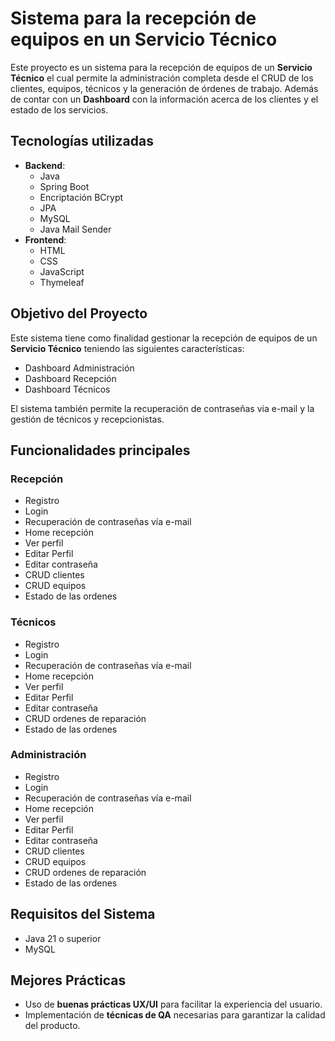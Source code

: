 <!-- <img src="https://github.com/elavincho/RecepcionEquipos/blob/master/images/logo.webp" width="80" height="80" alt="img"/> -->

# Sistema para la recepción de equipos en un **Servicio Técnico**

Este proyecto es un sistema para la recepción de equipos de un **Servicio Técnico** el cual permite la administración completa desde el CRUD de los clientes, equipos, técnicos y la generación de órdenes de trabajo. Además de contar con un **Dashboard** con la información acerca de los clientes y el estado de los servicios.

## Tecnologías utilizadas
- **Backend**:
  - Java
  - Spring Boot
  - Encriptación BCrypt
  - JPA
  - MySQL
  - Java Mail Sender
- **Frontend**:
  - HTML
  - CSS
  - JavaScript
  - Thymeleaf

## Objetivo del Proyecto

Este sistema tiene como finalidad gestionar la recepción de equipos de un **Servicio Técnico** teniendo las siguientes características:

- Dashboard Administración
- Dashboard Recepción
- Dashboard Técnicos

El sistema también permite la recuperación de contraseñas via e-mail y la gestión de técnicos y recepcionistas.

## Funcionalidades principales

### Recepción
- Registro
- Login
- Recuperación de contraseñas vía e-mail
- Home recepción
- Ver perfil
- Editar Perfil
- Editar contraseña
- CRUD clientes
- CRUD equipos
- Estado de las ordenes

### Técnicos
- Registro
- Login
- Recuperación de contraseñas vía e-mail
- Home recepción
- Ver perfil
- Editar Perfil
- Editar contraseña
- CRUD ordenes de reparación
- Estado de las ordenes

### Administración
- Registro
- Login
- Recuperación de contraseñas vía e-mail
- Home recepción
- Ver perfil
- Editar Perfil
- Editar contraseña
- CRUD clientes
- CRUD equipos
- CRUD ordenes de reparación
- Estado de las ordenes

## Requisitos del Sistema
- Java 21 o superior
- MySQL

## Mejores Prácticas
- Uso de **buenas prácticas UX/UI** para facilitar la experiencia del usuario.
- Implementación de **técnicas de QA** necesarias para garantizar la calidad del producto.

<!--
## Imágenes del proyecto

<img src="https://github.com/elavincho/RecepcionEquipos/blob/master/images/Captura_de_pantalla_1.png" width="200" height="200" alt="img"/>                      <img src="https://github.com/elavincho/RecepcionEquipos/blob/master/images/Captura_de_pantalla_2.png" width="200" height="200" alt="img"/>                          <img src="https://github.com/elavincho/RecepcionEquipos/blob/master/images/Captura_de_pantalla_3.png" width="200" height="200" alt="img"/>                          <img src="https://github.com/elavincho/RecepcionEquipos/blob/master/images/Captura_de_pantalla_4.png" width="200" height="200" alt="img"/>                          <img src="https://github.com/elavincho/RecepcionEquipos/blob/master/images/Captura_de_pantalla_5.png" width="200" height="200" alt="img"/>
                          <img src="https://github.com/elavincho/RecepcionEquipos/blob/master/images/Captura_de_pantalla_6.png" width="200" height="200" alt="img"/>
                          <img src="https://github.com/elavincho/RecepcionEquipos/blob/master/images/Captura_de_pantalla_7.png" width="200" height="200" alt="img"/>
                          <img src="https://github.com/elavincho/RecepcionEquipos/blob/master/images/Captura_de_pantalla_8.png" width="200" height="200" alt="img"/>
                          <img src="https://github.com/elavincho/RecepcionEquipos/blob/master/images/Captura_de_pantalla_9.png" width="200" height="200" alt="img"/>
                          <img src="https://github.com/elavincho/RecepcionEquipos/blob/master/images/Captura_de_pantalla_10.png" width="200" height="200" alt="img"/>
                          <img src="https://github.com/elavincho/RecepcionEquipos/blob/master/images/Captura_de_pantalla_11.png" width="200" height="200" alt="img"/>
                          <img src="https://github.com/elavincho/RecepcionEquipos/blob/master/images/Captura_de_pantalla_12.png" width="200" height="200" alt="img"/>


## Video del proyecto

[![Video tutorial](https://github.com/elavincho/RecepcionEquipos/blob/master/images/img_video.png)](https://youtu.be/pztlkAt0fdY)
-->


